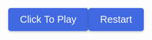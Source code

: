 <html>
<head>
  <link rel="stylesheet" href="./geo/style.css" />
  <title>GeoGuesser</title>
  <style>
    body {
      background-image: url('geo/earth.png');
      background-repeat: no-repeat;
      background-size: cover;
    }
    .button-container {
      display: flex;
      justify-content: center;
      margin-bottom: 20px;
    }
    .button {
      justify-content: center;
      align-items: center;
      background-color: #4169E1;
      color: white;
      padding: 12px 24px;
      font-size: 20px;
      border: none;
      border-radius: 5px;
      cursor: pointer;
      box-shadow: 0 2px 4px rgba(0, 0, 0, 0.2);
      transition: background-color 0.3s ease;
    }
    .button:hover {
      background-color: #6495ED;
    }
    #text {
      color: #FFFFFF;
    }
  </style>
</head>
<body>
  <div class="button-container">
    <button class="button" onclick="startGame()">Click To Play</button>
    <button class="button" onclick="restartGame()">Restart</button>
  </div>
  <div class="container">
    <div class="board" id="board"></div>
    <div class="cell3" id="picture"></div>
    <div id="text"></div>
  </div>
</body>
<script>
  // Game constructor
  function GeoGuesser() {
    this.avals = {
      "aa": [0, 0],
      "ab": [702, 0],
      "ac": [0, 702],
      "ad": [702, 702],
      // ...
    };
    this.places = [
      ["stoneranch", "dc", 502, 344],
      ["watertower", "ba", 456, 501],
      ["koala", "dd", 22, 456],
      ["dnhsparking", "da", 167, 293]
    ];
    this.play = 0;
    this.pid1 = ""; //first square pin id to zoom out
    this.pid2 = ""; // smallest square pin id
    this.locx = 0; // location x value
    this.locy = 0; //location y value
    this.locname = "";
    this.letters = ["a", "b", "c", "d"];
  }
  // Game initialization method
  GeoGuesser.prototype.initialize = function() {
    this.play = 1;
    let i = 0;
    while (i < 4) {
      let val = "url('geo/" + this.letters[i] + ".png')";
      document.getElementById(this.letters[i]).className = "cell1";
      document.getElementById(this.letters[i]).style.backgroundImage = val;
      i += 1;
    }
    //pick random place
    let j = Math.floor(Math.random() * this.places.length);
    this.locname = this.places[j][0];
    let lid = this.places[j][1];
    this.locx = this.places[j][2] + this.avals[lid][0];
    this.locy = this.places[j][3] + this.avals[lid][1];
    document.getElementById("picture").className = "cell4";
    document.getElementById("picture").style.backgroundImage = "url('geo/" + this.locname + ".png')";
  };
  // Game button click method
  GeoGuesser.prototype.button = function(id) {
    if (this.play == 0 || this.play == 2) {
      return;
    }
    let i = 0;
    let j = 0;
    if (document.getElementById("a").innerHTML.length == 1) {
      this.pid1 = document.getElementById(String(id)).innerHTML;
      console.log(this.pid1);
      while (i < 4) {
        document.getElementById(this.letters[i]).innerHTML = String(id) + this.letters[i];
        i += 1;
      }
      while (j < 4) {
        document.getElementById(this.letters[j]).style.backgroundImage = "url('geo/" + String(document.getElementById(this.letters[j]).innerHTML) + ".png')";
        console.log(document.getElementById(this.letters[j]).style.backgroundImage);
        j += 1;
      }
    } else {
      let x = document.getElementById(String(id)).innerHTML;
      this.pid2 = x; //pin id is set to smallest square division
      while (i < 4) {
        document.getElementById(this.letters[i]).className = "cell3";
        i += 1;
      }
      document.getElementById("e").className = "cell2";
      document.getElementById("e").style.backgroundImage = "url('geo/r" + x + ".png')";
    }
  };
  // Game end method
  GeoGuesser.prototype.end = function(event) {
    if (this.play == 0 || this.play == 2) {
      return;
    }
    this.play = 2;
    var eCell = document.getElementById("e");
    var eRect = eCell.getBoundingClientRect();
    var x = event.clientX - eRect.left;
    var y = event.clientY - eRect.top;
    let diffx = Math.abs(this.locx - (x + this.avals[this.pid2][0]));
    let diffy = Math.abs(this.locy - (y + this.avals[this.pid2][1]));
    let dist = Math.floor(Math.sqrt((diffx ** 2) + (diffy ** 2)) * 1.589);
    let points = this.calculatePoints(dist);
    console.log("distance: " + String(dist) + " meters");
    console.log("points: " + String(points));
    document.getElementById("text").innerHTML = "You were " + String(dist) + " meters from the location. Points: " + String(points);
    document.getElementById("e").className = "cell3";
    document.getElementById("bigmap").className = "cell2";
    document.getElementById("bigmap").style.backgroundImage = "url('geo/bigmap.png')";
    var c = document.getElementById("bigmap");
    var ctx = c.getContext("2d");
    ctx.beginPath();
    ctx.arc(x + this.avals[this.pid2][0], y + this.avals[this.pid2][1], 5, 0, 2 * Math.PI);
    ctx.fillStyle = "red";
    ctx.fill();
    ctx.lineWidth = 3;
    ctx.strokeStyle = "red";
    ctx.stroke();
    localStorage.setItem("username", localStorage.getItem("username"));
    localStorage.setItem("points", points);
    // Redirect to another page
    window.location.href = "leaderboard.html";
  };
  // Game points calculation method
  GeoGuesser.prototype.calculatePoints = function(distance) {
    const basePoints = 1000;
    const maxDistance = 5000; // maximum distance for full points
    const minDistance = 100; // minimum distance for any points
    if (distance <= minDistance) {
      return basePoints;
    }
    if (distance >= maxDistance) {
      return 0;
    }
    const range = maxDistance - minDistance;
    const scaledDistance = distance - minDistance;
    const points = basePoints - Math.floor((scaledDistance / range) * basePoints);
    return points;
  };
  // Game start method
  function startGame() {
    var username = prompt("Enter your username:");
    if (username !== null && username !== "") {
      localStorage.setItem("username", username);
      console.log("Username entered:", username);
    } else {
      // No username entered or canceled by the user
      // Handle this case as per your requirements
    }
    var game = new GeoGuesser();
    game.initialize();
  }
  // Game reload method
  function reloadPage() {
    // Clear the stored data in localStorage
    localStorage.removeItem("username");
    localStorage.removeItem("points");
    location.reload();
  }
</script>
</html>
